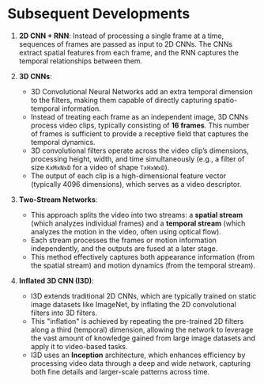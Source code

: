 # Subsequent Developments

1. **2D CNN + RNN**: Instead of processing a single frame at a time, sequences of frames are passed as input to 2D CNNs. The CNNs extract spatial features from each frame, and the RNN captures the temporal relationships between them.

2. **3D CNNs**:
   - 3D Convolutional Neural Networks add an extra temporal dimension to the filters, making them capable of directly capturing spatio-temporal information.
   - Instead of treating each frame as an independent image, 3D CNNs process video clips, typically consisting of **16 frames**. This number of frames is sufficient to provide a receptive field that captures the temporal dynamics.
   - 3D convolutional filters operate across the video clip’s dimensions, processing height, width, and time simultaneously (e.g., a filter of size `KxMxNxD` for a video of shape `TxHxWxD`).
   - The output of each clip is a high-dimensional feature vector (typically 4096 dimensions), which serves as a video descriptor.

3. **Two-Stream Networks**:
   - This approach splits the video into two streams: a **spatial stream** (which analyzes individual frames) and a **temporal stream** (which analyzes the motion in the video, often using optical flow).
   - Each stream processes the frames or motion information independently, and the outputs are fused at a later stage.
   - This method effectively captures both appearance information (from the spatial stream) and motion dynamics (from the temporal stream).

4. **Inflated 3D CNN (I3D)**:
   - I3D extends traditional 2D CNNs, which are typically trained on static image datasets like ImageNet, by inflating the 2D convolutional filters into 3D filters.
   - This "inflation" is achieved by repeating the pre-trained 2D filters along a third (temporal) dimension, allowing the network to leverage the vast amount of knowledge gained from large image datasets and apply it to video-based tasks.
   - I3D uses an **Inception** architecture, which enhances efficiency by processing video data through a deep and wide network, capturing both fine details and larger-scale patterns across time.

